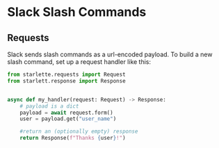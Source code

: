 # Slack Slash Commands

## Requests
Slack sends slash commands as a url-encoded payload. To build a new slash command, set up a request handler like this:

```python
from starlette.requests import Request
from starlett.response import Response


async def my_handler(request: Request) -> Response:
    # payload is a dict
    payload = await request.form()
    user = payload.get("user_name")

    #return an (optionally empty) response
    return Response(f"Thanks {user}!")
```
